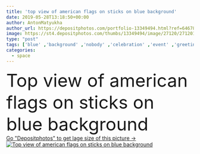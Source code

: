 ```yaml
---
title: 'top view of american flags on sticks on blue background'
date: 2019-05-28T13:18:50+00:00
author: AntonMatyukha
author_url: https://depositphotos.com/portfolio-13349494.html?ref=64678756
image: https://st4.depositphotos.com/thumbs/13349494/image/27120/271201516/api_thumb_450.jpg?forcejpeg=true
type: "post"
tags: ['blue' ,'background' ,'nobody' ,'celebration' ,'event' ,'greeting' ,'holiday' ,'freedom' ,'backdrop' ,'traditional' ,'culture' ,'american' ,'usa' ,'surface' ,'country' ,'national' ,'symbols' ,'signs' ,'america' ,'patriotism' ,'glory' ,'patriotic' ,'flags' ,'copy space' ,'Studio Shot' ,'top view' ,'United States' ,'stars and stripes' ,'Independence Day' ,'4th july' ]
categories: 
  - space
---
```

<div aling="center">
            <font size="60"> Top view of american flags on sticks on blue background</font>   
</div>
<div>
    <a href='https://st4.depositphotos.com/thumbs/13349494/image/27120/271201516/api_thumb_450.jpg?forcejpeg=true?ref=64678756' target=_blank > Go "Depositphotos" to get lage size of this picture ->
        <img href='https://st4.depositphotos.com/thumbs/13349494/image/27120/271201516/api_thumb_450.jpg?forcejpeg=true?ref=64678756' src='https://st4.depositphotos.com/13349494/27120/i/950/depositphotos_271201516-stock-photo-top-view-american-flags-sticks.jpg?forcejpeg=true' alt='Top view of american flags on sticks on blue background' >
    </a>
</div>
